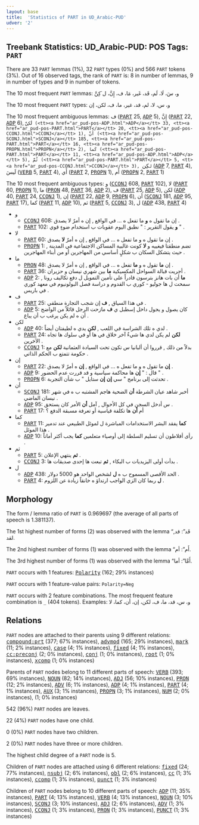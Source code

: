 ```yaml
---
layout: base
title:  'Statistics of PART in UD_Arabic-PUD'
udver: '2'
---
```


## Treebank Statistics: UD_Arabic-PUD: POS Tags: `PART`

There are 33 `PART` lemmas (1%), 32 `PART` types (0%) and 566 `PART` tokens (3%).
Out of 16 observed tags, the rank of `PART` is: 8 in number of lemmas, 9 in number of types and 9 in number of tokens.

The 10 most frequent `PART` lemmas: و، سَ، لَا، لَم، قَد، غَير، مَا، ف، إِنَّ، ل`كِنَّ

The 10 most frequent `PART` types:  و، س، لا، لم، قد، غير، ما، ف، لكن، إن

The 10 most frequent ambiguous lemmas: ف (<tt><a href="ar_pud-pos-PART.html">PART</a></tt> 25, <tt><a href="ar_pud-pos-ADP.html">ADP</a></tt> 5), إِنَّ (<tt><a href="ar_pud-pos-PART.html">PART</a></tt> 22, <tt><a href="ar_pud-pos-ADP.html">ADP</a></tt> 6), ل`كِنَّ (<tt><a href="ar_pud-pos-ADP.html">ADP</a></tt> 33, <tt><a href="ar_pud-pos-PART.html">PART</a></tt> 20, <tt><a href="ar_pud-pos-CCONJ.html">CCONJ</a></tt> 1), أَنَّ (<tt><a href="ar_pud-pos-SCONJ.html">SCONJ</a></tt> 185, <tt><a href="ar_pud-pos-PART.html">PART</a></tt> 16, <tt><a href="ar_pud-pos-PROPN.html">PROPN</a></tt> 2), كَما (<tt><a href="ar_pud-pos-PART.html">PART</a></tt> 11, <tt><a href="ar_pud-pos-ADP.html">ADP</a></tt> 5), ثُمَّ (<tt><a href="ar_pud-pos-PART.html">PART</a></tt> 5, <tt><a href="ar_pud-pos-CCONJ.html">CCONJ</a></tt> 3), ل`كِن (<tt><a href="ar_pud-pos-ADP.html">ADP</a></tt> 7, <tt><a href="ar_pud-pos-PART.html">PART</a></tt> 4), لَيسَ (<tt><a href="ar_pud-pos-VERB.html">VERB</a></tt> 5, <tt><a href="ar_pud-pos-PART.html">PART</a></tt> 4), أَي (<tt><a href="ar_pud-pos-PART.html">PART</a></tt> 2, <tt><a href="ar_pud-pos-PROPN.html">PROPN</a></tt> 1), أَم (<tt><a href="ar_pud-pos-PROPN.html">PROPN</a></tt> 2, <tt><a href="ar_pud-pos-PART.html">PART</a></tt> 1)

The 10 most frequent ambiguous types:  و (<tt><a href="ar_pud-pos-CCONJ.html">CCONJ</a></tt> 608, <tt><a href="ar_pud-pos-PART.html">PART</a></tt> 102), لا (<tt><a href="ar_pud-pos-PART.html">PART</a></tt> 60, <tt><a href="ar_pud-pos-PROPN.html">PROPN</a></tt> 1), ما (<tt><a href="ar_pud-pos-PRON.html">PRON</a></tt> 48, <tt><a href="ar_pud-pos-PART.html">PART</a></tt> 36, <tt><a href="ar_pud-pos-ADP.html">ADP</a></tt> 2), ف (<tt><a href="ar_pud-pos-PART.html">PART</a></tt> 25, <tt><a href="ar_pud-pos-ADP.html">ADP</a></tt> 5), لكن (<tt><a href="ar_pud-pos-ADP.html">ADP</a></tt> 40, <tt><a href="ar_pud-pos-PART.html">PART</a></tt> 24, <tt><a href="ar_pud-pos-CCONJ.html">CCONJ</a></tt> 1), إن (<tt><a href="ar_pud-pos-PART.html">PART</a></tt> 22, <tt><a href="ar_pud-pos-ADP.html">ADP</a></tt> 9, <tt><a href="ar_pud-pos-PROPN.html">PROPN</a></tt> 6), أن (<tt><a href="ar_pud-pos-SCONJ.html">SCONJ</a></tt> 181, <tt><a href="ar_pud-pos-ADP.html">ADP</a></tt> 95, <tt><a href="ar_pud-pos-PART.html">PART</a></tt> 17), كما (<tt><a href="ar_pud-pos-PART.html">PART</a></tt> 11, <tt><a href="ar_pud-pos-ADP.html">ADP</a></tt> 10), ثم (<tt><a href="ar_pud-pos-PART.html">PART</a></tt> 5, <tt><a href="ar_pud-pos-CCONJ.html">CCONJ</a></tt> 3), ل (<tt><a href="ar_pud-pos-ADP.html">ADP</a></tt> 438, <tt><a href="ar_pud-pos-PART.html">PART</a></tt> 4)


* و
  * <tt><a href="ar_pud-pos-CCONJ.html">CCONJ</a></tt> 608: إن ما تقول ه <b>و</b> ما تفعل ه ... في الواقع , إن ه أمرٌ لا يصدق .
  * <tt><a href="ar_pud-pos-PART.html">PART</a></tt> 102: <b>و</b> يقول التقرير : " نطبق اليوم عقوبات ب استخدام ضوءٍ قوي " .
* لا
  * <tt><a href="ar_pud-pos-PART.html">PART</a></tt> 60: إن ما تقول ه و ما تفعل ه ... في الواقع , إن ه أمرٌ <b>لا</b> يصدق .
  * <tt><a href="ar_pud-pos-PROPN.html">PROPN</a></tt> 1: تضم منطقتا فيغييه و <b>لا</b> كونت غالبية المساكن الاجتماعية في المدينة , حيث يتشكل السكان ب شكلٍ أساسي من المهاجرين أو من أبناء المهاجرين .
* ما
  * <tt><a href="ar_pud-pos-PRON.html">PRON</a></tt> 48: إن <b>ما</b> تقول ه و <b>ما</b> تفعل ه ... في الواقع , إن ه أمرٌ لا يصدق .
  * <tt><a href="ar_pud-pos-PART.html">PART</a></tt> 36: أجريت قبالة السواحل المكسيكية <b>ما</b> بين شهري نيسان و حزيران .
  * <tt><a href="ar_pud-pos-ADP.html">ADP</a></tt> 2: <b>ما</b> أن بات هانز بترسون قادراً على تأمين التمويل ل دفع تكاليف رونا , سمحت ل ها جوليو - كوري ب القدوم و دراسة فصل البولونيوم في معهد كوري في باريس .
* ف
  * <tt><a href="ar_pud-pos-PART.html">PART</a></tt> 25: في هذا السياق , <b>ف</b> إن شجب التجارة منطقي .
  * <tt><a href="ar_pud-pos-ADP.html">ADP</a></tt> 5: كان يصول و يجول داخل إسطبل ي <b>ف</b> مازحت الرجل قائلاً من الواضح أن ه لم يكن يرغب ب أن يباع .
* لكن
  * <tt><a href="ar_pud-pos-ADP.html">ADP</a></tt> 40: لدي ه تلك الشراسة في اللعب , <b>لكن</b> يدي ه لطيفتان أيضاً .
  * <tt><a href="ar_pud-pos-PART.html">PART</a></tt> 24: <b>لكن</b> لم يكن لدي ها شيءٌ آخر خلاق في ها أو في سلوك ها تجاه الآخرين .
  * <tt><a href="ar_pud-pos-CCONJ.html">CCONJ</a></tt> 1: بدلاً من ذلك , قرروا أن ألبانيا س تكون تحت السيادة العثمانية <b>لكن</b> مع حكومة تتمتع ب الحكم الذاتي .
* إن
  * <tt><a href="ar_pud-pos-PART.html">PART</a></tt> 22: <b>إن</b> ما تقول ه و ما تفعل ه ... في الواقع , <b>إن</b> ه أمرٌ لا يصدق .
  * <tt><a href="ar_pud-pos-ADP.html">ADP</a></tt> 9: قال : " <b>إن</b> ها محاكمة سياسية و قد قررت عدم الحضور " .
  * <tt><a href="ar_pud-pos-PROPN.html">PROPN</a></tt> 6: تحدثت إلى برنامج " سي <b>إن</b> <b>إن</b> ستايل " ب شأن التجربة .
* أن
  * <tt><a href="ar_pud-pos-SCONJ.html">SCONJ</a></tt> 181: أخبر شاهد عيان الشرطة <b>أن</b> الضحية هاجم المشتبه ب ه في شهر نيسان الماضي .
  * <tt><a href="ar_pud-pos-ADP.html">ADP</a></tt> 95: س أدخل السجن في كل الأحوال , آمل <b>أن</b> الأمر كان يستحق .
  * <tt><a href="ar_pud-pos-PART.html">PART</a></tt> 17: أم <b>أن</b> ها تكلفة قياسية أو تعرفة مسبقة الدفع ؟
* كما
  * <tt><a href="ar_pud-pos-PART.html">PART</a></tt> 11: <b>كما</b> يفقد البشر الاستخدامات المباشرة ل لموئل الطبيعي عند تدمير هذا الموئل .
  * <tt><a href="ar_pud-pos-ADP.html">ADP</a></tt> 10: رأى أفلاطون أن تسليم السلطة إلى أوصياء متعلمين <b>كما</b> يجب أكثر أماناً .
* ثم
  * <tt><a href="ar_pud-pos-PART.html">PART</a></tt> 5: <b>ثم</b> ينتهي الإعلان .
  * <tt><a href="ar_pud-pos-CCONJ.html">CCONJ</a></tt> 3: بدأت أولى اليزيديات ب البكاء , <b>ثم</b> تبعت ها إحدى صديقات ها .
* ل
  * <tt><a href="ar_pud-pos-ADP.html">ADP</a></tt> 438: الحد الأقصى المسموح ب ه <b>ل</b> لشخص الواحد هو 5000 دولار .
  * <tt><a href="ar_pud-pos-PART.html">PART</a></tt> 4: <b>ل</b> ربما كان الزي الواجب ارتداؤ ه خانقاً زيادة عن اللزوم .

## Morphology

The form / lemma ratio of `PART` is 0.969697 (the average of all parts of speech is 1.381137).

The 1st highest number of forms (2) was observed with the lemma “قَد”: قد, لقد.

The 2nd highest number of forms (1) was observed with the lemma “أَم”: أم.

The 3rd highest number of forms (1) was observed with the lemma “أَمَّا”: أما.

`PART` occurs with 1 features: <tt><a href="ar_pud-feat-Polarity.html">Polarity</a></tt> (162; 29% instances)

`PART` occurs with 1 feature-value pairs: `Polarity=Neg`

`PART` occurs with 2 feature combinations.
The most frequent feature combination is `_` (404 tokens).
Examples: و، س، قد، ما، ف، لكن، إن، أن، كما، لا


## Relations

`PART` nodes are attached to their parents using 9 different relations: <tt><a href="ar_pud-dep-compound-prt.html">compound:prt</a></tt> (377; 67% instances), <tt><a href="ar_pud-dep-advmod.html">advmod</a></tt> (165; 29% instances), <tt><a href="ar_pud-dep-mark.html">mark</a></tt> (11; 2% instances), <tt><a href="ar_pud-dep-case.html">case</a></tt> (4; 1% instances), <tt><a href="ar_pud-dep-fixed.html">fixed</a></tt> (4; 1% instances), <tt><a href="ar_pud-dep-cc-preconj.html">cc:preconj</a></tt> (2; 0% instances), <tt><a href="ar_pud-dep-conj.html">conj</a></tt> (1; 0% instances), <tt><a href="ar_pud-dep-root.html">root</a></tt> (1; 0% instances), <tt><a href="ar_pud-dep-xcomp.html">xcomp</a></tt> (1; 0% instances)

Parents of `PART` nodes belong to 11 different parts of speech: <tt><a href="ar_pud-pos-VERB.html">VERB</a></tt> (393; 69% instances), <tt><a href="ar_pud-pos-NOUN.html">NOUN</a></tt> (82; 14% instances), <tt><a href="ar_pud-pos-ADJ.html">ADJ</a></tt> (56; 10% instances), <tt><a href="ar_pud-pos-PRON.html">PRON</a></tt> (12; 2% instances), <tt><a href="ar_pud-pos-ADV.html">ADV</a></tt> (6; 1% instances), <tt><a href="ar_pud-pos-ADP.html">ADP</a></tt> (4; 1% instances), <tt><a href="ar_pud-pos-PART.html">PART</a></tt> (4; 1% instances), <tt><a href="ar_pud-pos-AUX.html">AUX</a></tt> (3; 1% instances), <tt><a href="ar_pud-pos-PROPN.html">PROPN</a></tt> (3; 1% instances), <tt><a href="ar_pud-pos-NUM.html">NUM</a></tt> (2; 0% instances),  (1; 0% instances)

542 (96%) `PART` nodes are leaves.

22 (4%) `PART` nodes have one child.

0 (0%) `PART` nodes have two children.

2 (0%) `PART` nodes have three or more children.

The highest child degree of a `PART` node is 5.

Children of `PART` nodes are attached using 6 different relations: <tt><a href="ar_pud-dep-fixed.html">fixed</a></tt> (24; 77% instances), <tt><a href="ar_pud-dep-nsubj.html">nsubj</a></tt> (2; 6% instances), <tt><a href="ar_pud-dep-obl.html">obl</a></tt> (2; 6% instances), <tt><a href="ar_pud-dep-cc.html">cc</a></tt> (1; 3% instances), <tt><a href="ar_pud-dep-ccomp.html">ccomp</a></tt> (1; 3% instances), <tt><a href="ar_pud-dep-punct.html">punct</a></tt> (1; 3% instances)

Children of `PART` nodes belong to 10 different parts of speech: <tt><a href="ar_pud-pos-ADP.html">ADP</a></tt> (11; 35% instances), <tt><a href="ar_pud-pos-PART.html">PART</a></tt> (4; 13% instances), <tt><a href="ar_pud-pos-VERB.html">VERB</a></tt> (4; 13% instances), <tt><a href="ar_pud-pos-NOUN.html">NOUN</a></tt> (3; 10% instances), <tt><a href="ar_pud-pos-SCONJ.html">SCONJ</a></tt> (3; 10% instances), <tt><a href="ar_pud-pos-ADJ.html">ADJ</a></tt> (2; 6% instances), <tt><a href="ar_pud-pos-ADV.html">ADV</a></tt> (1; 3% instances), <tt><a href="ar_pud-pos-CCONJ.html">CCONJ</a></tt> (1; 3% instances), <tt><a href="ar_pud-pos-PRON.html">PRON</a></tt> (1; 3% instances), <tt><a href="ar_pud-pos-PUNCT.html">PUNCT</a></tt> (1; 3% instances)

